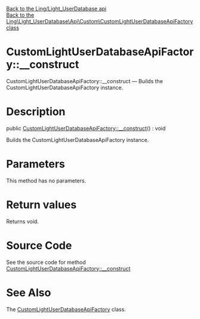 [Back to the Ling/Light_UserDatabase api](https://github.com/lingtalfi/Light_UserDatabase/blob/master/doc/api/Ling/Light_UserDatabase.md)<br>
[Back to the Ling\Light_UserDatabase\Api\Custom\CustomLightUserDatabaseApiFactory class](https://github.com/lingtalfi/Light_UserDatabase/blob/master/doc/api/Ling/Light_UserDatabase/Api/Custom/CustomLightUserDatabaseApiFactory.md)


CustomLightUserDatabaseApiFactory::__construct
================



CustomLightUserDatabaseApiFactory::__construct — Builds the CustomLightUserDatabaseApiFactory instance.




Description
================


public [CustomLightUserDatabaseApiFactory::__construct](https://github.com/lingtalfi/Light_UserDatabase/blob/master/doc/api/Ling/Light_UserDatabase/Api/Custom/CustomLightUserDatabaseApiFactory/__construct.md)() : void




Builds the CustomLightUserDatabaseApiFactory instance.




Parameters
================

This method has no parameters.


Return values
================

Returns void.








Source Code
===========
See the source code for method [CustomLightUserDatabaseApiFactory::__construct](https://github.com/lingtalfi/Light_UserDatabase/blob/master/Api/Custom/CustomLightUserDatabaseApiFactory.php#L21-L24)


See Also
================

The [CustomLightUserDatabaseApiFactory](https://github.com/lingtalfi/Light_UserDatabase/blob/master/doc/api/Ling/Light_UserDatabase/Api/Custom/CustomLightUserDatabaseApiFactory.md) class.



